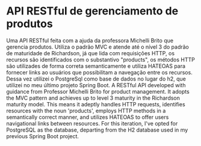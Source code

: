 <h1>API RESTful de gerenciamento de produtos</h1>

Uma API RESTful feita com a ajuda da professora Michelli Brito que gerencia produtos. Utiliza o padrão MVC e atende até o nível 3 do padrão de maturidade de Richardson, já que lida com requisições HTTP, os recursos são identificados com o substantivo "products", os métodos HTTP são utilizades de forma correta semanticamente e utiliza HATEOAS para fornecer links ao usuários que possibilitam a navegação entre os recursos. Dessa vez utilizei o PostgreSql como base de dados no lugar do h2, que utilizei no meu último projeto Spring Boot.
A RESTful API developed with guidance from Professor Michelli Brito for product management. It adopts the MVC pattern and achieves up to level 3 maturity in the Richardson maturity model. This means it adeptly handles HTTP requests, identifies resources with the noun 'products', employs HTTP methods in a semantically correct manner, and utilizes HATEOAS to offer users navigational links between resources. For this iteration, I've opted for PostgreSQL as the database, departing from the H2 database used in my previous Spring Boot project.
